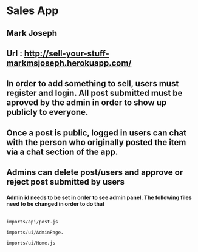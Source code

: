 # Sales App

## Mark Joseph 

## Url : http://sell-your-stuff-markmsjoseph.herokuapp.com/

## In order to add something to sell, users must register and login. All post submitted must be aproved by the admin in order to show up publicly to everyone.
## Once a post is public, logged in users can chat with the person who originally posted the item via a chat section of the app.
## Admins can delete post/users and approve or reject post submitted by users

#### Admin id needs to be set in order to see admin panel. The following files need to be changed in order to do that
                                                               imports/api/post.js
                                                               imports/ui/AdminPage.
                                                               imports/ui/Home.js
